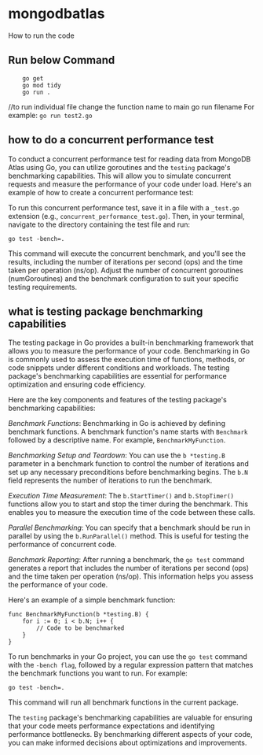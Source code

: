 # mongodbatlas
How to run the code 
## Run below Command
```
    go get
    go mod tidy
    go run . 
```
//to run individual file 
change the function name to main
go run filename For example: `go run test2.go`


## how to do a concurrent performance test 
To conduct a concurrent performance test for reading data from MongoDB Atlas using Go, you can utilize goroutines and the `testing` package's benchmarking capabilities. This will allow you to simulate concurrent requests and measure the performance of your code under load. Here's an example of how to create a concurrent performance test:

To run this concurrent performance test, save it in a file with a `_test.go` extension (e.g., `concurrent_performance_test.go`). Then, in your terminal, navigate to the directory containing the test file and run:

```go test -bench=.```

This command will execute the concurrent benchmark, and you'll see the results, including the number of iterations per second (ops) and the time taken per operation (ns/op). Adjust the number of concurrent goroutines (numGoroutines) and the benchmark configuration to suit your specific testing requirements.


## what is testing package benchmarking capabilities
The testing package in Go provides a built-in benchmarking framework that allows you to measure the performance of your code. Benchmarking in Go is commonly used to assess the execution time of functions, methods, or code snippets under different conditions and workloads. The testing package's benchmarking capabilities are essential for performance optimization and ensuring code efficiency.

Here are the key components and features of the testing package's benchmarking capabilities:

*Benchmark Functions*: Benchmarking in Go is achieved by defining benchmark functions. A benchmark function's name starts with `Benchmark` followed by a descriptive name. For example, `BenchmarkMyFunction`.

*Benchmarking Setup and Teardown*: You can use the `b *testing.B` parameter in a benchmark function to control the number of iterations and set up any necessary preconditions before benchmarking begins. The `b.N` field represents the number of iterations to run the benchmark.

*Execution Time Measurement*: The `b.StartTimer()` and `b.StopTimer()` functions allow you to start and stop the timer during the benchmark. This enables you to measure the execution time of the code between these calls.

*Parallel Benchmarking*: You can specify that a benchmark should be run in parallel by using the `b.RunParallel()` method. This is useful for testing the performance of concurrent code.

*Benchmark Reporting*: After running a benchmark, the `go test` command generates a report that includes the number of iterations per second (ops) and the time taken per operation (ns/op). This information helps you assess the performance of your code.

Here's an example of a simple benchmark function:
```
func BenchmarkMyFunction(b *testing.B) {
    for i := 0; i < b.N; i++ {
        // Code to be benchmarked
    }
}

```
To run benchmarks in your Go project, you can use the `go test` command with the `-bench flag`, followed by a regular expression pattern that matches the benchmark functions you want to run. For example:

```go test -bench=.```

This command will run all benchmark functions in the current package.

The `testing` package's benchmarking capabilities are valuable for ensuring that your code meets performance expectations and identifying performance bottlenecks. By benchmarking different aspects of your code, you can make informed decisions about optimizations and improvements.